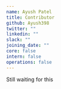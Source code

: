 ```yaml
---
name: Ayush Patel
title: Contributor
github: Ayush398
twitter: ""
linkedin: ""
slack: ""
joining_date: ""
core: false
intern: false
operations: false
---
```


Still waiting for this
